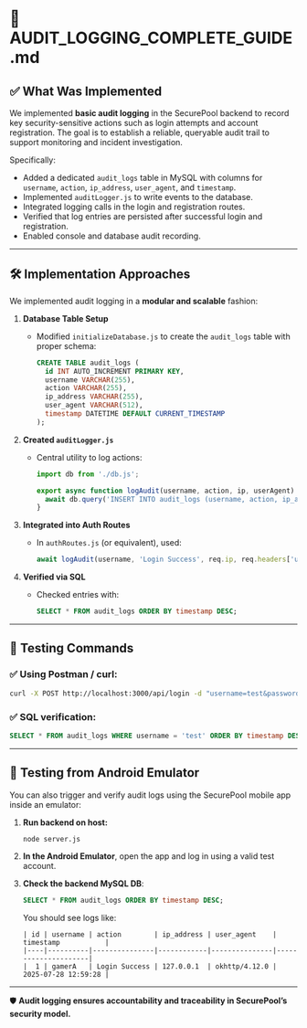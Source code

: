
# 📄 AUDIT_LOGGING_COMPLETE_GUIDE.md

## ✅ What Was Implemented

We implemented **basic audit logging** in the SecurePool backend to record key security-sensitive actions such as login attempts and account registration. The goal is to establish a reliable, queryable audit trail to support monitoring and incident investigation.

Specifically:
- Added a dedicated `audit_logs` table in MySQL with columns for `username`, `action`, `ip_address`, `user_agent`, and `timestamp`.
- Implemented `auditLogger.js` to write events to the database.
- Integrated logging calls in the login and registration routes.
- Verified that log entries are persisted after successful login and registration.
- Enabled console and database audit recording.

---

## 🛠️ Implementation Approaches

We implemented audit logging in a **modular and scalable** fashion:

1. **Database Table Setup**
   - Modified `initializeDatabase.js` to create the `audit_logs` table with proper schema:
     ```sql
     CREATE TABLE audit_logs (
       id INT AUTO_INCREMENT PRIMARY KEY,
       username VARCHAR(255),
       action VARCHAR(255),
       ip_address VARCHAR(255),
       user_agent VARCHAR(512),
       timestamp DATETIME DEFAULT CURRENT_TIMESTAMP
     );
     ```

2. **Created `auditLogger.js`**
   - Central utility to log actions:
     ```js
     import db from './db.js';

     export async function logAudit(username, action, ip, userAgent) {
       await db.query('INSERT INTO audit_logs (username, action, ip_address, user_agent) VALUES (?, ?, ?, ?)', [username, action, ip, userAgent]);
     }
     ```

3. **Integrated into Auth Routes**
   - In `authRoutes.js` (or equivalent), used:
     ```js
     await logAudit(username, 'Login Success', req.ip, req.headers['user-agent']);
     ```

4. **Verified via SQL**
   - Checked entries with:
     ```sql
     SELECT * FROM audit_logs ORDER BY timestamp DESC;
     ```

---

## 🧪 Testing Commands

### ✅ Using Postman / curl:
```bash
curl -X POST http://localhost:3000/api/login -d "username=test&password=123"
```

### ✅ SQL verification:
```sql
SELECT * FROM audit_logs WHERE username = 'test' ORDER BY timestamp DESC;
```

---

## 📱 Testing from Android Emulator

You can also trigger and verify audit logs using the SecurePool mobile app inside an emulator:

1. **Run backend on host:**
   ```bash
   node server.js
   ```

2. **In the Android Emulator**, open the app and log in using a valid test account.

3. **Check the backend MySQL DB**:
   ```sql
   SELECT * FROM audit_logs ORDER BY timestamp DESC;
   ```

   You should see logs like:
   ```
   | id | username | action        | ip_address | user_agent    | timestamp           |
   |----|----------|---------------|------------|---------------|---------------------|
   |  1 | gamerA   | Login Success | 127.0.0.1  | okhttp/4.12.0 | 2025-07-28 12:59:28 |
   ```

---

🛡️ **Audit logging ensures accountability and traceability in SecurePool’s security model.**
